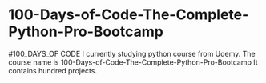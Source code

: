 # 100-Days-of-Code-The-Complete-Python-Pro-Bootcamp
#100_DAYS_OF CODE
I currently studying python course from Udemy.
The course name is 100-Days-of-Code-The-Complete-Python-Pro-Bootcamp
It contains hundred projects.
